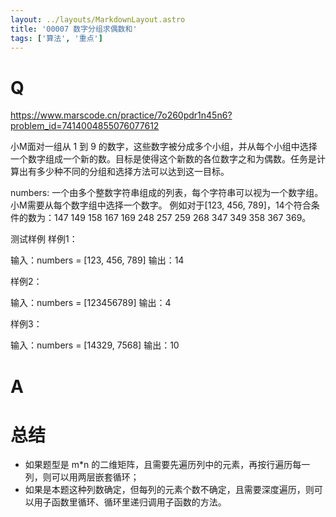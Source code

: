 ```yaml
---
layout: ../layouts/MarkdownLayout.astro
title: '00007 数字分组求偶数和'
tags: ['算法', '重点']
---
```


# Q

https://www.marscode.cn/practice/7o260pdr1n45n6?problem_id=7414004855076077612

小M面对一组从 1 到 9 的数字，这些数字被分成多个小组，并从每个小组中选择一个数字组成一个新的数。目标是使得这个新数的各位数字之和为偶数。任务是计算出有多少种不同的分组和选择方法可以达到这一目标。

numbers: 一个由多个整数字符串组成的列表，每个字符串可以视为一个数字组。小M需要从每个数字组中选择一个数字。
例如对于[123, 456, 789]，14个符合条件的数为：147 149 158 167 169 248 257 259 268 347 349 358 367 369。

测试样例
样例1：

输入：numbers = [123, 456, 789]
输出：14

样例2：

输入：numbers = [123456789]
输出：4

样例3：

输入：numbers = [14329, 7568]
输出：10

# A



# 总结

- 如果题型是 m*n 的二维矩阵，且需要先遍历列中的元素，再按行遍历每一列，则可以用两层嵌套循环；
- 如果是本题这种列数确定，但每列的元素个数不确定，且需要深度遍历，则可以用子函数里循环、循环里递归调用子函数的方法。

<script>
  function func(arr) {
    let res = 0
    function count (index, sum = 0) {
      if (index >= arr.length) {
        if (sum % 2 === 0) {
          res += 1
        }
        return
      }
      const num = arr[index]
      const str = num.toString()
      for (let i = 0; i < str.length; i++) {
        const x = Number(str[i])
        count(index + 1, sum + x)
      }
    }
    count(0)
    return res
  }
  console.log(func([123, 456, 789]))
  console.log(func([123456789]))
  console.log(func([14329, 7568]))
</script>